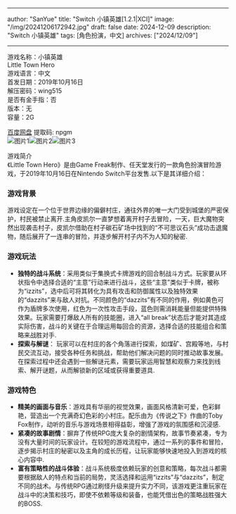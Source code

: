 
---
author: "SanYue"
title: "Switch 小镇英雄[1.2.1|XCI]"
image: "/img/20241206172942.jpg"
draft: false
date: 2024-12-09
description: "Switch 小镇英雄"
tags: [角色扮演，中文]
archives: ["2024/12/09"]

---

游戏名称：小镇英雄   
Little Town Hero    
游戏语言：中文  
首发日期：2019年10月16日  
解压密码：wing515  
是否有金手指：否  
版本：无   
容量：2G

[百度网盘](https://pan.baidu.com/s/1zxvSUSS0OTEKaQVNzC4w7Q) 提取码: npgm  
![图片1](/img/974ea9.jpg)![图片2](/img/3790dc.jpg)![图片3](/img/509829.jpg)  

游戏简介  
《Little Town Hero》是由Game Freak制作、任天堂发行的一款角色扮演冒险游戏，于2019年10月16日在Nintendo Switch平台发售.以下是其详细介绍：

### 游戏背景
游戏设定在一个位于世界边缘的偏僻村庄，通往外界的唯一大门受到城堡的严密保护，村民被禁止离开.主角皮凯尔一直梦想着离开村子去冒险，一天，巨大魔物突然出现袭击村子，皮凯尔借助在村子碳石矿场中找到的“不可思议石头”成功击退魔物，随后展开了一连串的冒险，并逐步解开村子内不为人知的秘密.

### 游戏玩法
- **独特的战斗系统**：采用类似于集换式卡牌游戏的回合制战斗方式。玩家要从环状指令中选择合适的“主意”行动来进行战斗，这些“主意”类似于卡牌，被称为“izzits”，选中后可将其转化为具有攻击和防御属性以及独特效果的“dazzits”来与敌人对抗。不同颜色的“dazzits”有不同的作用，例如黄色可作为盾牌多次使用，红色为一次性攻击手段，蓝色则需消耗能量但能提供特殊效果。玩家需要打爆敌人所有的技能圈，进入“all break”状态后才能对其造成实际伤害，战斗的关键在于合理运用每回合的资源，选择合适的技能组合和策略来战胜对手.
- **探索与解谜**： 玩家可以在村庄的各个角落进行探索，如煤矿、宫殿等地，与村民交流互动，接受各种任务和挑战，帮助他们解决问题的同时推动故事发展。在探索过程中还会遇到一些解谜元素，需要玩家运用智慧和观察力来找到线索、解开谜题，从而解锁新的区域或获得重要道具.

### 游戏特色
- **精美的画面与音乐**：游戏具有华丽的视觉效果，画面风格清新可爱，色彩鲜艳，营造出一个充满奇幻色彩的小村庄。配乐由为《传说之下》作曲的Toby Fox制作，动听的音乐与游戏场景相得益彰，增强了游戏的氛围感和沉浸感.
- **紧凑的故事剧情**：摒弃了传统RPG庞大复杂的剧情架构，故事节奏紧凑，专为没有大量时间的玩家设计。在较短的游戏流程中，通过一系列的事件和冒险，逐步揭示村庄的秘密以及主角的成长历程，让玩家能够快速地投入到游戏的核心内容中.
- **富有策略性的战斗体验**：战斗系统极度依赖玩家的创意和策略，每次战斗都需要根据敌人的特点和当前的局势，灵活选择和运用“izzits”与“dazzits”，制定不同的战术。与传统RPG通过刷怪升级来提升实力不同，该游戏更注重玩家在战斗中的决策和技巧，即使不依赖等级和装备，也能凭借出色的策略战胜强大的BOSS.
 
